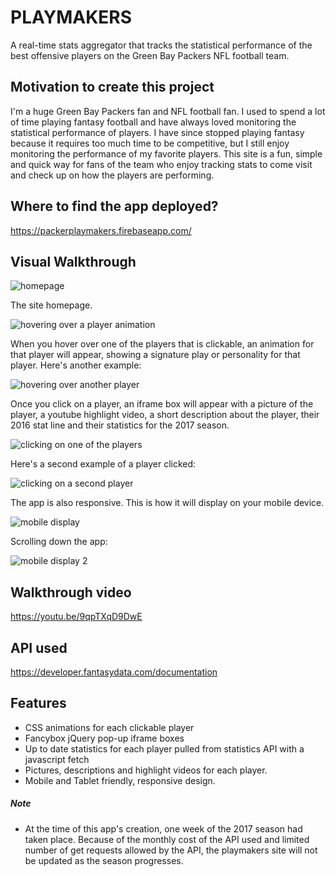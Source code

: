# PLAYMAKERS
A real-time stats aggregator that tracks the statistical performance of the best offensive players on the Green Bay Packers NFL football team.
## Motivation to create this project
I'm a huge Green Bay Packers fan and NFL football fan. I used to spend a lot of time playing fantasy football and have always loved monitoring the statistical performance of players. I have since stopped playing fantasy because it requires too much time to be competitive, but I still enjoy monitoring the performance of my favorite players. This site is a fun, simple and quick way for fans of the team who enjoy tracking stats to come visit and check up on how the players are performing.
## Where to find the app deployed?
https://packerplaymakers.firebaseapp.com/

## Visual Walkthrough
![homepage](https://github.com/colecarroll/playmakers/blob/master/playmakers/public/images/readme-images/homepage.png?raw=true)

The site homepage.

![hovering over a player animation](https://github.com/colecarroll/playmakers/blob/master/playmakers/public/images/readme-images/hoverplayer1.png?raw=true)

When you hover over one of the players that is clickable, an animation for that player will appear, showing a signature play or personality for that player. Here's another example:

![hovering over another player](https://github.com/colecarroll/playmakers/blob/master/playmakers/public/images/readme-images/hoverplayer2.png?raw=true)

Once you click on a player, an iframe box will appear with a picture of the player, a youtube highlight video, a short description about the player, their 2016 stat line and their statistics for the 2017 season.

![clicking on one of the players](https://github.com/colecarroll/playmakers/blob/master/playmakers/public/images/readme-images/playerclicked1.png?raw=true)

Here's a second example of a player clicked:

![clicking on a second player](https://github.com/colecarroll/playmakers/blob/master/playmakers/public/images/readme-images/playerclicked2.png?raw=true)

The app is also responsive. This is how it will display on your mobile device.

![mobile display](https://github.com/colecarroll/playmakers/blob/master/playmakers/public/images/readme-images/mobile1.png?raw=true)

Scrolling down the app:

![mobile display 2](https://github.com/colecarroll/playmakers/blob/master/playmakers/public/images/readme-images/mobile2.png?raw=true)

## Walkthrough video
https://youtu.be/9qpTXqD9DwE

## API used
https://developer.fantasydata.com/documentation

## Features
* CSS animations for each clickable player
* Fancybox jQuery pop-up iframe boxes
* Up to date statistics for each player pulled from statistics API with a javascript fetch
* Pictures, descriptions and highlight videos for each player.
* Mobile and Tablet friendly, responsive design.

##### Note
* At the time of this app's creation, one week of the 2017 season had taken place. Because of the monthly cost of the API used and limited number of get requests allowed by the API, the playmakers site will not be updated as the season progresses.
